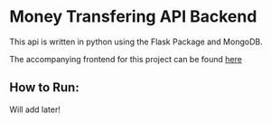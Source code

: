 # Money Transfering API Backend

This api is written in python using the Flask Package and MongoDB.

The accompanying frontend for this project can be found [here](https://www.google.com)

## How to Run:

Will add later!